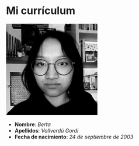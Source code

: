 # Mi currículum
![Imagen](https://github.com/bmvg1010/bmvg1010.github.io/blob/main/bvallverdu.jpg) 
- **Nombre**: _Berta_
- **Apellidos**: _Vallverdú Gordi_
- **Fecha de nacimiento**: _24 de septiembre de 2003_
